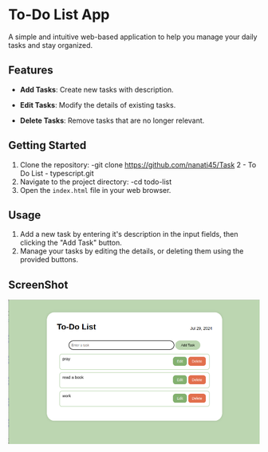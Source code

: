 # To-Do List App

A simple and intuitive web-based application to help you manage your daily tasks and stay organized.

## Features

- **Add Tasks**: Create new tasks with description.

- **Edit Tasks**: Modify the details of existing tasks.
- **Delete Tasks**: Remove tasks that are no longer relevant.

## Getting Started

1. Clone the repository:
-git clone https://github.com/nanati45/Task  2 - To Do List - typescript.git
2. Navigate to the project directory:
-cd todo-list
3. Open the `index.html` file in your web browser.

## Usage

1. Add a new task by entering it's description in the input fields, then clicking the "Add Task" button.
2. Manage your tasks by  editing the details, or deleting them using the provided buttons.

## ScreenShot

![App Screenshot](images/todo.png)


